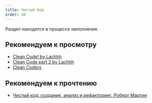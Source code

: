 ```yaml
---
title: Чистый Код
order: 30
---
```


Раздел находится в процессе наполнения.

## Рекомендуем к просмотру

* [Clean Code! by Lachhh](https://www.youtube.com/watch?v=4LUNr4AeLZM)
* [Clean Code part 2 by Lachhh](https://www.youtube.com/watch?v=HNVJSGYUIjc)
* [Clean Coders](https://cleancoders.com/)

## Рекомендуем к прочтению

* [Чистый код: создание, анализ и рефакторинг. Роберт Мартин](http://www.amazon.com/Clean-Code-Handbook-Software-Craftsmanship/dp/0132350882)
